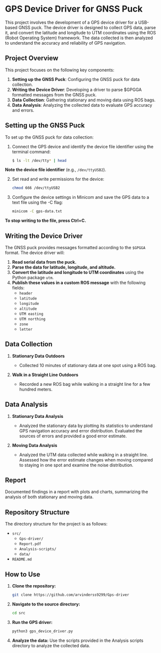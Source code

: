 # GPS Device Driver for GNSS Puck

This project involves the development of a GPS device driver for a USB-based GNSS puck. The device driver is designed to collect GPS data, parse it, and convert the latitude and longitude to UTM coordinates using the ROS (Robot Operating System) framework. The data collected is then analyzed to understand the accuracy and reliability of GPS navigation.

## Project Overview

This project focuses on the following key components:
1. **Setting up the GNSS Puck**: Configuring the GNSS puck for data collection.
2. **Writing the Device Driver**: Developing a driver to parse $GPGGA formatted messages from the GNSS puck.
3. **Data Collection**: Gathering stationary and moving data using ROS bags.
4. **Data Analysis**: Analyzing the collected data to evaluate GPS accuracy and errors.

## Setting up the GNSS Puck

To set up the GNSS puck for data collection:
1. Connect the GPS device and identify the device file identifier using the terminal command:
   ```sh
   $ ls -lt /dev/tty* | head

**Note the device file identifier** (e.g., `/dev/ttyUSB2`).

2. Set read and write permissions for the device:
   ```sh
   chmod 666 /dev/ttyUSB2

3. Configure the device settings in Minicom and save the GPS data to a text file using the -C flag:
    ```sh
   minicom -C gps-data.txt

**To stop writing to the file, press Ctrl+C.**

## Writing the Device Driver

The GNSS puck provides messages formatted according to the `$GPGGA` format. The device driver will:

1. **Read serial data from the puck.**
2. **Parse the data for latitude, longitude, and altitude.**
3. **Convert the latitude and longitude to UTM coordinates** using the Python package `utm`.
4. **Publish these values in a custom ROS message** with the following fields:
   - `header`
   - `latitude`
   - `longitude`
   - `altitude`
   - `UTM easting`
   - `UTM northing`
   - `zone`
   - `letter`

## Data Collection

1. **Stationary Data Outdoors**
   - Collected 10 minutes of stationary data at one spot using a ROS bag.

2. **Walk in a Straight Line Outdoors**
   - Recorded a new ROS bag while walking in a straight line for a few hundred meters.

## Data Analysis

1. **Stationary Data Analysis**
   - Analyzed the stationary data by plotting its statistics to understand GPS navigation accuracy and error distribution. Evaluated the sources of errors and provided a good error estimate.

2. **Moving Data Analysis**
   - Analyzed the UTM data collected while walking in a straight line. Assessed how the error estimate changes when moving compared to staying in one spot and examine the noise distribution.

## Report

Documented findings in a report with plots and charts, summarizing the analysis of both stationary and moving data.

## Repository Structure

The directory structure for the project is as follows:
- `src/`
    - `Gps-driver/`
    - `Report.pdf`
    - `Analysis-scripts/`
    - `data/`
- `README.md`


## How to Use

1. **Clone the repository:**
   ```sh
   git clone https://github.com/arvinderss9299/Gps-driver


2. **Navigate to the source directory:**
   ```sh
   cd src

3. **Run the GPS driver:**
   ```sh
   python3 gps_device_driver.py

4. **Analyze the data:**
   Use the scripts provided in the Analysis scripts directory to analyze the collected data.
